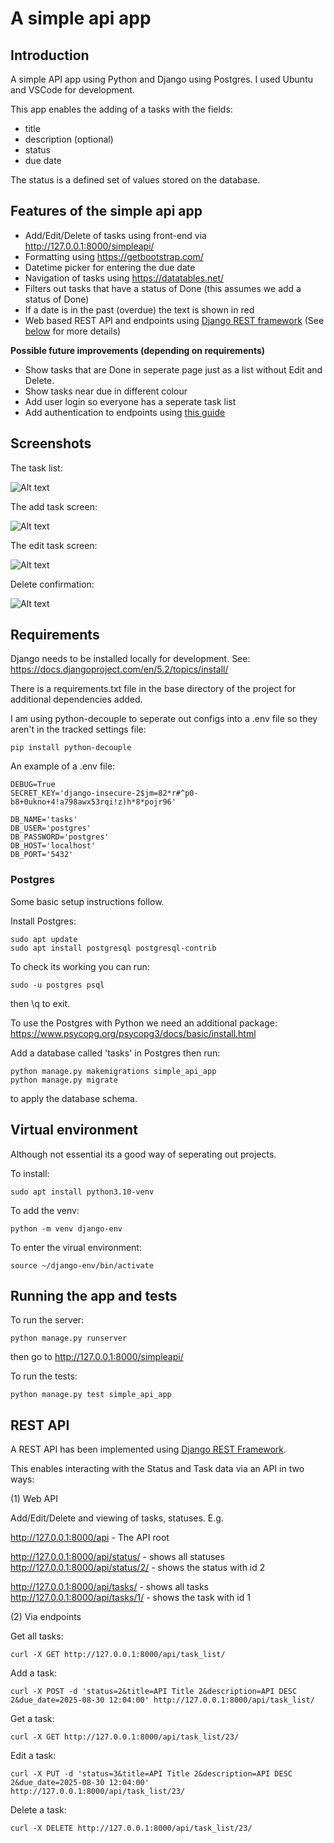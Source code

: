 # A simple api app

## Introduction

A simple API app using Python and Django using Postgres. I used Ubuntu and VSCode for development.

This app enables the adding of a tasks with the fields:

- title
- description (optional)
- status
- due date

The status is a defined set of values stored on the database.

## Features of the simple api app

- Add/Edit/Delete of tasks using front-end via http://127.0.0.1:8000/simpleapi/
- Formatting using https://getbootstrap.com/
- Datetime picker for entering the due date
- Navigation of tasks using https://datatables.net/
- Filters out tasks that have a status of Done (this assumes we add a status of Done)
- If a date is in the past (overdue) the text is shown in red
- Web based REST API and endpoints using [Django REST framework](https://www.django-rest-framework.org/) (See [below](#rest-api) for more details)

**Possible future improvements (depending on requirements)**

- Show tasks that are Done in seperate page just as a list without Edit and Delete.
- Show tasks near due in different colour
- Add user login so everyone has a seperate task list
- Add authentication to endpoints using [this guide](https://www.django-rest-framework.org/api-guide/authentication/)

## Screenshots

The task list:

![Alt text](screenshots/task_list_page.png?raw=true "The task list page")

The add task screen:

![Alt text](screenshots/add_task_page.png?raw=true "The add task page")

The edit task screen:

![Alt text](screenshots/edit_task_page.png?raw=true "The edit task page")

Delete confirmation:

![Alt text](screenshots/delete_confirmation.png?raw=true "The delete confirmation")

## Requirements

Django needs to be installed locally for development. See:
https://docs.djangoproject.com/en/5.2/topics/install/

There is a requirements.txt file in the base directory of the project for additional dependencies added.

I am using python-decouple to seperate out configs into a .env file so they aren't in the tracked settings file:

```
pip install python-decouple
```

An example of a .env file:

```
DEBUG=True
SECRET_KEY='django-insecure-2$jm=82*r#^p0-b8+0ukno+4!a798awx53rqi!z)h*8*pojr96'

DB_NAME='tasks'
DB_USER='postgres'
DB_PASSWORD='postgres'
DB_HOST='localhost'
DB_PORT='5432'
```

### Postgres

Some basic setup instructions follow.

Install Postgres:

```
sudo apt update
sudo apt install postgresql postgresql-contrib
```

To check its working you can run:

```
sudo -u postgres psql
```

then \q to exit.

To use the Postgres with Python we need an additional package:
https://www.psycopg.org/psycopg3/docs/basic/install.html

Add a database called 'tasks' in Postgres then run:

```
python manage.py makemigrations simple_api_app
python manage.py migrate
```

to apply the database schema.

## Virtual environment

Although not essential its a good way of seperating out projects.

To install:

```
sudo apt install python3.10-venv
```

To add the venv:

```
python -m venv django-env
```

To enter the virual environment:

```
source ~/django-env/bin/activate
```

## Running the app and tests

To run the server:

```
python manage.py runserver
```

then go to http://127.0.0.1:8000/simpleapi/

To run the tests:

```
python manage.py test simple_api_app
```

## REST API

A REST API has been implemented using [Django REST Framework](https://www.django-rest-framework.org/).

This enables interacting with the Status and Task data via an API in two ways:

(1) Web API

Add/Edit/Delete and viewing of tasks, statuses. E.g.

http://127.0.0.1:8000/api - The API root

http://127.0.0.1:8000/api/status/ - shows all statuses
http://127.0.0.1:8000/api/status/2/ - shows the status with id 2

http://127.0.0.1:8000/api/tasks/ - shows all tasks
http://127.0.0.1:8000/api/tasks/1/ - shows the task with id 1

(2) Via endpoints

Get all tasks:

```
curl -X GET http://127.0.0.1:8000/api/task_list/
```

Add a task:

```
curl -X POST -d 'status=2&title=API Title 2&description=API DESC 2&due_date=2025-08-30 12:04:00' http://127.0.0.1:8000/api/task_list/
```

Get a task:

```
curl -X GET http://127.0.0.1:8000/api/task_list/23/
```

Edit a task:

```
curl -X PUT -d 'status=3&title=API Title 2&description=API DESC 2&due_date=2025-08-30 12:04:00' http://127.0.0.1:8000/api/task_list/23/
```

Delete a task:

```
curl -X DELETE http://127.0.0.1:8000/api/task_list/23/
```
